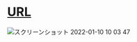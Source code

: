 
# [URL](https://pkoky.github.io/button-customizer-React/)

![スクリーンショット 2022-01-10 10 03 47](https://user-images.githubusercontent.com/78239360/148708506-114135b5-0322-4715-8b50-45bcae95a229.png)